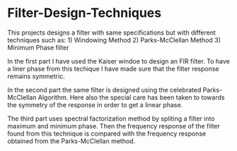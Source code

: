 # Filter-Design-Techniques
This projects designs a filter with same specifications but with different techniques such as: 1) Windowing Method 2) Parks-McClellan Method 3) Minimum Phase filter

In the first part I have used the Kaiser windoe to design an FIR filter. To have a liner phase from this techique I have made sure that the filter response remains symmetric.

In the second part the same filter is designed using the celebrated Parks-McClellan Algorithm. Here also the special care has been taken to towards the symmetry of the response in order to get a linear phase.

The third part uses spectral factorization method by spliting a filter into maximum and minimum phase. Then the frequency response of the filter found from this technique is compared with the frequency response obtained from the Parks-McClellan method.
